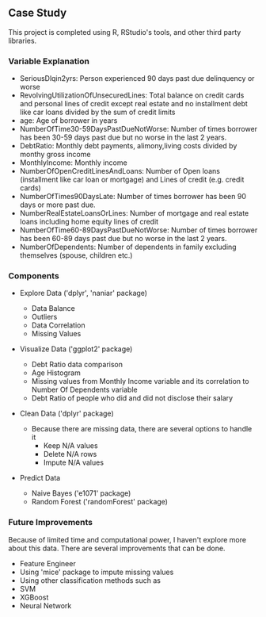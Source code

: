 ## Case Study

This project is completed using R, RStudio's tools, and other third party libraries.

### Variable Explanation

* SeriousDlqin2yrs:                     Person experienced 90 days past due delinquency or worse 
* RevolvingUtilizationOfUnsecuredLines:	Total balance on credit cards and personal lines of credit except real estate and no installment                                         debt like car loans divided by the sum of credit limits
* age:                                	 Age of borrower in years
* NumberOfTime30-59DaysPastDueNotWorse:	Number of times borrower has been 30-59 days past due but no worse in the last 2 years.
* DebtRatio:                          	 Monthly debt payments, alimony,living costs divided by monthy gross income
* MonthlyIncome:                      	 Monthly income
* NumberOfOpenCreditLinesAndLoans:    	 Number of Open loans (installment like car loan or mortgage) and Lines of credit (e.g. credit                                           cards)
* NumberOfTimes90DaysLate:            	 Number of times borrower has been 90 days or more past due.
* NumberRealEstateLoansOrLines:       	 Number of mortgage and real estate loans including home equity lines of credit
* NumberOfTime60-89DaysPastDueNotWorse:	Number of times borrower has been 60-89 days past due but no worse in the last 2 years.
* NumberOfDependents:                 	 Number of dependents in family excluding themselves (spouse, children etc.)

### Components

* Explore Data ('dplyr', 'naniar' package)
  * Data Balance
  * Outliers
  * Data Correlation
  * Missing Values

* Visualize Data ('ggplot2' package)
  * Debt Ratio data comparison
  * Age Histogram
  * Missing values from Monthly Income variable and its correlation to Number Of Dependents variable
  * Debt Ratio of people who did and did not disclose their salary

* Clean Data ('dplyr' package)
  * Because there are missing data, there are several options to handle it
    * Keep N/A values
    * Delete N/A rows
    * Impute N/A values

* Predict Data
  * Naive Bayes ('e1071' package)
  * Random Forest ('randomForest' package)
  
### Future Improvements

Because of limited time and computational power, I haven't explore more about this data. There are several improvements that can be done.

* Feature Engineer
* Using 'mice' package to impute missing values
* Using other classification methods such as
 * SVM
 * XGBoost
 * Neural Network
  
  
